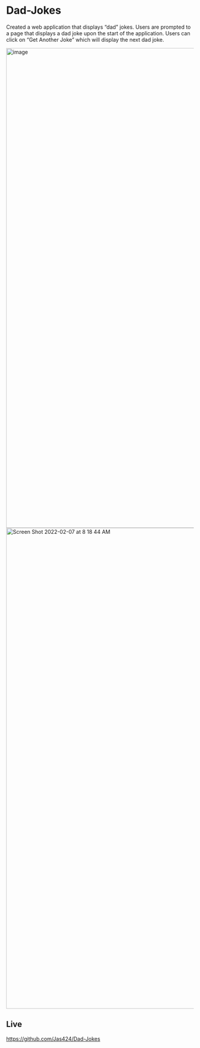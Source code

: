 # Dad-Jokes

Created a web application that displays “dad” jokes. Users are prompted to a page that displays a dad joke upon the start of the application. Users can click on “Get Another Joke” which will display the next dad joke. 

<img width="1284" alt="image" src="https://user-images.githubusercontent.com/88213779/152795509-21cd5acc-df1f-41f2-8098-62afeba0073d.png">

<img width="1287" alt="Screen Shot 2022-02-07 at 8 18 44 AM" src="https://user-images.githubusercontent.com/88213779/152795578-a03fad7f-354f-46ae-8fd0-35c80325e03b.png">


## Live

https://github.com/Jas424/Dad-Jokes
